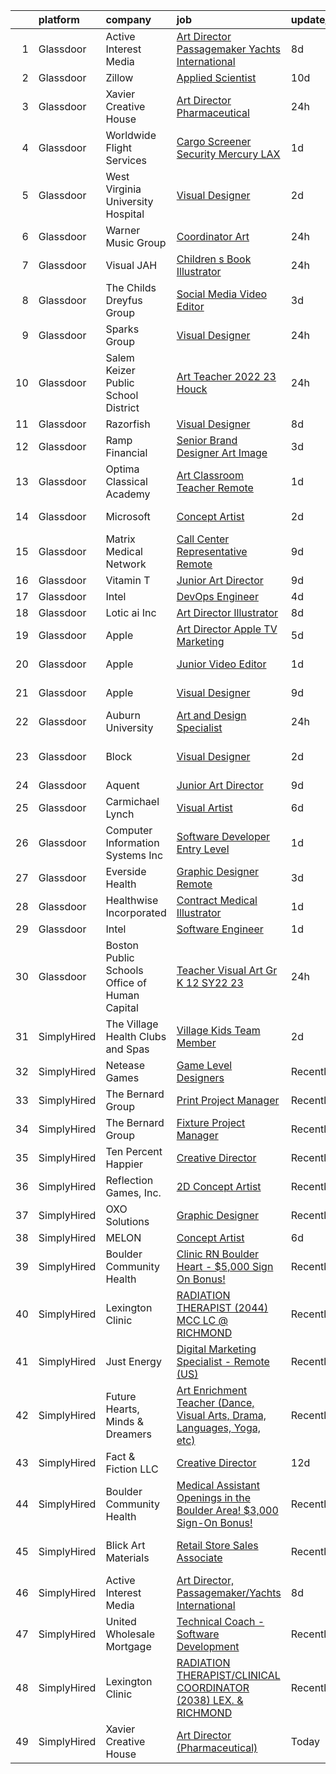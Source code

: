 

|    | platform    | company                                       | job                                                                                                                                                                                                                                                                                                                                                                                                                                                                                                                                                                                                                                                                                                                                                                                                                                                                                                                                                                                                                                                                                                                                                                                                                                     | update_time   | location                  |
|---:|:------------|:----------------------------------------------|:----------------------------------------------------------------------------------------------------------------------------------------------------------------------------------------------------------------------------------------------------------------------------------------------------------------------------------------------------------------------------------------------------------------------------------------------------------------------------------------------------------------------------------------------------------------------------------------------------------------------------------------------------------------------------------------------------------------------------------------------------------------------------------------------------------------------------------------------------------------------------------------------------------------------------------------------------------------------------------------------------------------------------------------------------------------------------------------------------------------------------------------------------------------------------------------------------------------------------------------|:--------------|:--------------------------|
|  1 | Glassdoor   | Active Interest Media                         | [Art Director  Passagemaker Yachts International](https://www.glassdoor.com/partner/jobListing.htm?pos=102&ao=1110586&s=58&guid=00000181b88baad79face7313df4cead&src=GD_JOB_AD&t=SR&vt=w&ea=1&cs=1_beeea2e2&cb=1656658570288&jobListingId=1007956633053&cpc=F4EED0218A761C36&jrtk=3-0-1g6s8nanqi9gl801-1g6s8naoak60t800-ab57fc97b5a20780--6NYlbfkN0AZA8Oo7V7aJWNB94sKW_9ZY7jzLUMUKhJXDzEJByhUbZ4cXocOyRG-679IM-VgW-KBAZWeoMzlWrPVGEw_5OfJzPztrfZ5T4zTbcyFfBd0Aee3eFl8LIgy8dQIgiGA6NRzTLDB2qW79UvIbA3jqMJWXZAgB9o3SZlUc33b3kCqijIaQnmK32k70cC9lg0Q5pcuXcT8w5qn9dMvX6FxiwtN4PJrNbopp55eB45ZNzIn84D0Ydjr--KkTVhC8SGeZpJDrGZxGsnWHjLDNE3T52uZ9LqLNS8_JJlgEaCqIsGIK6GxYb3t1o6Mee6APyxMnIQnDty9V5bU1v7S9ZghZvulT3HcTUA_IFOSbj-e3JRmqfechyIbRBKLfZdqtghokgoBnbN6SYtyBeY963nT_GY6vDDDf4NjBADwWz_9lEY8whzgFGJICEB7sB1xhthaiaiecUddUXc89A3qXvCKGwnYXLiaCKNEVUUtbpai5rhgr9ki1RfgdJZOPdgKgHFc50B1boeheCyu3sbwFRKQZWT-1VcgqmPrCbQ%3D)                                                                                                                                                                                                                                                                                                                | 8d            | Remote                    |
|  2 | Glassdoor   | Zillow                                        | [Applied Scientist](https://www.glassdoor.com/partner/jobListing.htm?pos=104&ao=1110586&s=58&guid=00000181b88baad79face7313df4cead&src=GD_JOB_AD&t=SR&vt=w&cs=1_24eb3763&cb=1656658570288&jobListingId=1007952804318&cpc=2CAED5C921A5F994&jrtk=3-0-1g6s8nanqi9gl801-1g6s8naoak60t800-9d93a89bc6a5bfc6--6NYlbfkN0ANMurRYyPEXg08u6OamUd1Mvhk-zhFSGYIZgoJR86UvYL2v6MoUqae-sD5DnU21vqelH2Myl0yUl71x6TEsj9un4Q0RKC7FcytnV9tOpVLoj_OUjOz0EZ2kkfHyhYSoBqX6mFmhMoPiOBm2q3bPf96MkPrYMS6wd-9yRmEnSpSzXpxaYsv4yqvytX-8uLQjzp5WKPwhCR0LU_huXhntZHsUbH0QXb5b4hX1gRo3AkpjLIY8GBveOICfU8MYvy0bTD4ZbWqR4uV4isVJiCo7lQgwMbu-XtyZhIX7qlsAJf7jjdqHrZ9Lqoc7KhhJSMqOX0_KHO5D3Vu_giCwQB2Hcs16L3JKe017wyxP6sUcTwcnjS7M0h9T4gJ-UkfqUmGjoaluqiuoH9lVoEkByeDrQFQDQAjBTUg_RJU5Fw8QiHJ-M3cdxY5KbRNxLORqsH9hy9JbcI9uqFZiPEcGxpYUgqQLLJS0JfJ_zv1uc4jsooOa5WnvQuXDv_7FMTdJJ64HM0tN_En1_JpLBBVeDx93gDMXTabS04pMhgAvSN7RPmsdArlfp_cqRsJQFZM9vdtF-HIn3fTBrCZp5Zq3z4jk9tMvR6aumPRzEYTaLz5FM4ozEDDQFqP0hK9QDfU7Y6gMevZuCrWmstaAOri7ZSFv-j5BeettXD-VuVODe-ltaJVZwE8ARRHlM5D3goNR0_S3P2ak8mBEycPJSb06Sd1ZnBBEHH1KAWVrxtfIko4VKCJvT1-0PhMpgFiLup5afkYxuaKcjtUP3GpdWZW-4v-ncdJtcLq-UOGTQxZDZGh2ghjDlaEhrh2jytw9hczU1RdEY5i3VP9qJIL-Jand7kVl7vGjp8sNCvXdwpxFAVRoFbfWyHUIr3MU_ul) | 10d           | Remote                    |
|  3 | Glassdoor   | Xavier Creative House                         | [Art Director  Pharmaceutical ](https://www.glassdoor.com/partner/jobListing.htm?pos=130&ao=1136043&s=58&guid=00000181b88baad79face7313df4cead&src=GD_JOB_AD&t=SR&vt=w&ea=1&cs=1_82b0ed9b&cb=1656658570293&jobListingId=1007973021752&jrtk=3-0-1g6s8nanqi9gl801-1g6s8naoak60t800-c904d6c7d126e294-)                                                                                                                                                                                                                                                                                                                                                                                                                                                                                                                                                                                                                                                                                                                                                                                                                                                                                                                                     | 24h           | Remote                    |
|  4 | Glassdoor   | Worldwide Flight Services                     | [Cargo Screener  Security   Mercury LAX](https://www.glassdoor.com/partner/jobListing.htm?pos=101&ao=1110586&s=58&guid=00000181b88baad79face7313df4cead&src=GD_JOB_AD&t=SR&vt=w&cs=1_8ac31a86&cb=1656658570288&jobListingId=1007971619677&cpc=56C4EA4A1A191A49&jrtk=3-0-1g6s8nanqi9gl801-1g6s8naoak60t800-4b66178b9e2e192d--6NYlbfkN0DlNXR7iZHEEVq9fvtKVQQLc88q0RD5VoHWJ6YGqchaPAZKAGKO4En0gxSi_72T_SozLDv2CSWkGy6O0Dp3ZM3kl3zVyX_fiTdksvNQDZMvKz7aDChXJpNn64B0LBwxKbhY6oPFHCeyTZU58TsTwCFx5K1jiUvRUt2DKZrRYJQ10O9jXNKCu-kCvc2SnSjHfGGlg4llnvDZNLzJ34UdjokPw4Ye7p7Ad0yrPtm06qqAi__8H6Yv2EpbouOLj3BvIqh1s51CvCWlxVIEQMYdc4GWbkW4PnPaDlE_CU4hPoIhGBbLp_1g93vS1sJdkvb_X935pnfv6xTWgRhIAaAG3pMGkTk2NW7h1g5MMukdF4yFwVnqu2_-4W2PtSSqO7Z2j7cvGnWezWHeqFIaqlHBFEPJtYCfW89zxVG0gsfjOWQ-wzQiB-g70wsAzp6ytz6foxoynjZv7kZvUggrvCndUrLalkFA0ygiRQr3iWA2WRtpW4SfoQj19EYfBC_5UxNu-Dws6Vswee2-NHSyXoJoUgUo)                                                                                                                                                                                                                                                                                                                                            | 1d            | Los Angeles, CA           |
|  5 | Glassdoor   | West Virginia University Hospital             | [Visual Designer](https://www.glassdoor.com/partner/jobListing.htm?pos=123&ao=1136043&s=58&guid=00000181b88baad79face7313df4cead&src=GD_JOB_AD&t=SR&vt=w&cs=1_8be8739b&cb=1656658570293&jobListingId=1007968574911&jrtk=3-0-1g6s8nanqi9gl801-1g6s8naoak60t800-03b13e98f97af2e2-)                                                                                                                                                                                                                                                                                                                                                                                                                                                                                                                                                                                                                                                                                                                                                                                                                                                                                                                                                        | 2d            | Morgantown, WV            |
|  6 | Glassdoor   | Warner Music Group                            | [Coordinator  Art](https://www.glassdoor.com/partner/jobListing.htm?pos=118&ao=1136043&s=58&guid=00000181b88baad79face7313df4cead&src=GD_JOB_AD&t=SR&vt=w&cs=1_abb8503c&cb=1656658570291&jobListingId=1007972734595&jrtk=3-0-1g6s8nanqi9gl801-1g6s8naoak60t800-e34403790cf80010-)                                                                                                                                                                                                                                                                                                                                                                                                                                                                                                                                                                                                                                                                                                                                                                                                                                                                                                                                                       | 24h           | Los Angeles, CA           |
|  7 | Glassdoor   | Visual JAH                                    | [Children s Book Illustrator](https://www.glassdoor.com/partner/jobListing.htm?pos=107&ao=1136043&s=58&guid=00000181b88baad79face7313df4cead&src=GD_JOB_AD&t=SR&vt=w&ea=1&cs=1_21fede02&cb=1656658570288&jobListingId=1007974571313&jrtk=3-0-1g6s8nanqi9gl801-1g6s8naoak60t800-9e75ec9b78fdc3df-)                                                                                                                                                                                                                                                                                                                                                                                                                                                                                                                                                                                                                                                                                                                                                                                                                                                                                                                                       | 24h           | Remote                    |
|  8 | Glassdoor   | The Childs Dreyfus Group                      | [Social Media Video Editor](https://www.glassdoor.com/partner/jobListing.htm?pos=114&ao=1136043&s=58&guid=00000181b88baad79face7313df4cead&src=GD_JOB_AD&t=SR&vt=w&ea=1&cs=1_a083626a&cb=1656658570289&jobListingId=1007967318457&jrtk=3-0-1g6s8nanqi9gl801-1g6s8naoak60t800-5dd3ec045decc005-)                                                                                                                                                                                                                                                                                                                                                                                                                                                                                                                                                                                                                                                                                                                                                                                                                                                                                                                                         | 3d            | Remote                    |
|  9 | Glassdoor   | Sparks Group                                  | [Visual Designer](https://www.glassdoor.com/partner/jobListing.htm?pos=103&ao=1110586&s=58&guid=00000181b88baad79face7313df4cead&src=GD_JOB_AD&t=SR&vt=w&cs=1_dc72f099&cb=1656658570288&jobListingId=1007975315320&cpc=3DB599BF2F4828F0&jrtk=3-0-1g6s8nanqi9gl801-1g6s8naoak60t800-6f9d54796fcb816d--6NYlbfkN0CVbIAoVGlVV0muHIzlWY31dYj5hrVkKa7qBWZ-hZn3g-zWnitpxah_RyLopvrEJPKGNVHkP4BEyVXcBiWExKZaLgyJCtFSQyRl2jwvZrsd_lm4hDi0g9llMeq5j5rEbSGyOLvtyf1pgb03FpHKPuSdrN9M6CCkObuXg2bM7tzxT8AzfAfkFFfLQkkbYGMwKW7j-xMIvDBjuU_6YlJDeh_xl-c_d_iiHvrlSFIqNAU1pWgZzBrE4FdLta5fpHECkntUR9pt1BfedgIBkFFq2PIoabUmx8KAkm0god_ojoUeJp3MCuKUC0xEEhf9aZeGQUv-NCdIgpBcvrYZrAlWIhs2-aONooBgYguvf2rQJppc0TWRMrlwy3z1qDj0Ee31iAzeWkLOpAIIT2FQu5WESxT8PokizkYT63MLiZnFSgv74epY5rKdPmYoXQn70M1JRIGWf183DAEcnDZEDtUUJXPK4GXN9dJD_AIr1ToNZmkIYQw_i5AWGzJSxekL8hfAZbSh4qrAdgDNHg%3D%3D)                                                                                                                                                                                                                                                                                                                                                                       | 24h           | Arlington, VA             |
| 10 | Glassdoor   | Salem Keizer Public School District           | [Art Teacher 2022 23   Houck](https://www.glassdoor.com/partner/jobListing.htm?pos=110&ao=1136043&s=58&guid=00000181b88baad79face7313df4cead&src=GD_JOB_AD&t=SR&vt=w&cs=1_c3581ea5&cb=1656658570289&jobListingId=1007975226526&jrtk=3-0-1g6s8nanqi9gl801-1g6s8naoak60t800-afe5b7bedcca24cf-)                                                                                                                                                                                                                                                                                                                                                                                                                                                                                                                                                                                                                                                                                                                                                                                                                                                                                                                                            | 24h           | Marion, OR                |
| 11 | Glassdoor   | Razorfish                                     | [Visual Designer](https://www.glassdoor.com/partner/jobListing.htm?pos=120&ao=1136043&s=58&guid=00000181b88baad79face7313df4cead&src=GD_JOB_AD&t=SR&vt=w&ea=1&cs=1_9ce059f7&cb=1656658570292&jobListingId=1007958249302&jrtk=3-0-1g6s8nanqi9gl801-1g6s8naoak60t800-03dffbd8e12fdf00-)                                                                                                                                                                                                                                                                                                                                                                                                                                                                                                                                                                                                                                                                                                                                                                                                                                                                                                                                                   | 8d            | Seattle, WA               |
| 12 | Glassdoor   | Ramp Financial                                | [Senior Brand Designer   Art   Image](https://www.glassdoor.com/partner/jobListing.htm?pos=129&ao=1136043&s=58&guid=00000181b88baad79face7313df4cead&src=GD_JOB_AD&t=SR&vt=w&cs=1_f8a69c90&cb=1656658570293&jobListingId=1007966967755&jrtk=3-0-1g6s8nanqi9gl801-1g6s8naoak60t800-c6d9ee70eadb90f5-)                                                                                                                                                                                                                                                                                                                                                                                                                                                                                                                                                                                                                                                                                                                                                                                                                                                                                                                                    | 3d            | New York, NY              |
| 13 | Glassdoor   | Optima Classical Academy                      | [Art Classroom Teacher  Remote ](https://www.glassdoor.com/partner/jobListing.htm?pos=109&ao=1136043&s=58&guid=00000181b88baad79face7313df4cead&src=GD_JOB_AD&t=SR&vt=w&ea=1&cs=1_30c669cf&cb=1656658570289&jobListingId=1007971078902&jrtk=3-0-1g6s8nanqi9gl801-1g6s8naoak60t800-aebddfabd6405ebd-)                                                                                                                                                                                                                                                                                                                                                                                                                                                                                                                                                                                                                                                                                                                                                                                                                                                                                                                                    | 1d            | Remote                    |
| 14 | Glassdoor   | Microsoft                                     | [Concept Artist](https://www.glassdoor.com/partner/jobListing.htm?pos=113&ao=1136043&s=58&guid=00000181b88baad79face7313df4cead&src=GD_JOB_AD&t=SR&vt=w&cs=1_3975e17f&cb=1656658570289&jobListingId=1007968834424&jrtk=3-0-1g6s8nanqi9gl801-1g6s8naoak60t800-3b8e768c24bc1bc3-)                                                                                                                                                                                                                                                                                                                                                                                                                                                                                                                                                                                                                                                                                                                                                                                                                                                                                                                                                         | 2d            | Santa Monica, CA          |
| 15 | Glassdoor   | Matrix Medical Network                        | [Call Center Representative   Remote](https://www.glassdoor.com/partner/jobListing.htm?pos=116&ao=1136043&s=58&guid=00000181b88baad79face7313df4cead&src=GD_JOB_AD&t=SR&vt=w&cs=1_42ec2a8b&cb=1656658570291&jobListingId=1007955519623&jrtk=3-0-1g6s8nanqi9gl801-1g6s8naoak60t800-270cd5b05b0618c7-)                                                                                                                                                                                                                                                                                                                                                                                                                                                                                                                                                                                                                                                                                                                                                                                                                                                                                                                                    | 9d            | Houston, TX               |
| 16 | Glassdoor   | Vitamin T                                     | [Junior Art Director](https://www.glassdoor.com/partner/jobListing.htm?pos=105&ao=1110586&s=58&guid=00000181b88baad79face7313df4cead&src=GD_JOB_AD&t=SR&vt=w&cs=1_65fc852e&cb=1656658570288&jobListingId=1007955013046&cpc=F41FEAB56D215062&jrtk=3-0-1g6s8nanqi9gl801-1g6s8naoak60t800-8c8c89860851dbc2--6NYlbfkN0DMrcEu7yrtATojKJA7cEzGQ3FdRGWLh0CZQInL4ECGI6k5tN82kdM0OKoro5eXmjrfmUSfTTDx_Ek7H3hCt7QmQ3ui8fil1LwlKkkDAk3pwyC16sRziBq_OmBVJoxRKjz3fWEI3DNdHP-yrUSkEgoT1Tp72fE7PsdIX0g2JOpr5urLmj_nNSKPRA4Xk5tQ3zw0Au2PD6m_hATkGWDh2xPlttnyvm13_5Ncfwl4DrwjEsONh_794g9aHrLA_ZSDkdBEDdgQ4UOdxExbKKKqMOjVvdnp2ApZdhGFwitTyWU6TRJQlgUPrLWl9NgNTwcVBN4jggDiLo55RldA8tT321ZWUpkO9IqBxnJatnZ9Ce6zrUNzCemf98jSdgpwjjyUBtpRxVbpF4MccLCBMzH2lZnVMPn0uBbkq8NOu_k_cbHe1v8hRW0AupccFCUwz4zWwkCD98XRf5lBng%3D%3D)                                                                                                                                                                                                                                                                                                                                                                                                                                   | 9d            | Remote                    |
| 17 | Glassdoor   | Intel                                         | [DevOps Engineer](https://www.glassdoor.com/partner/jobListing.htm?pos=127&ao=1136043&s=58&guid=00000181b88baad79face7313df4cead&src=GD_JOB_AD&t=SR&vt=w&cs=1_71256e6c&cb=1656658570293&jobListingId=1007963703148&jrtk=3-0-1g6s8nanqi9gl801-1g6s8naoak60t800-e956773d6ba4d1e6-)                                                                                                                                                                                                                                                                                                                                                                                                                                                                                                                                                                                                                                                                                                                                                                                                                                                                                                                                                        | 4d            | Phoenix, AZ               |
| 18 | Glassdoor   | Lotic ai  Inc                                 | [Art Director   Illustrator](https://www.glassdoor.com/partner/jobListing.htm?pos=128&ao=1136043&s=58&guid=00000181b88baad79face7313df4cead&src=GD_JOB_AD&t=SR&vt=w&cs=1_7fb4aa86&cb=1656658570293&jobListingId=1007957135596&jrtk=3-0-1g6s8nanqi9gl801-1g6s8naoak60t800-3113963a07042456-)                                                                                                                                                                                                                                                                                                                                                                                                                                                                                                                                                                                                                                                                                                                                                                                                                                                                                                                                             | 8d            | Remote                    |
| 19 | Glassdoor   | Apple                                         | [Art Director  Apple TV  Marketing](https://www.glassdoor.com/partner/jobListing.htm?pos=119&ao=1136043&s=58&guid=00000181b88baad79face7313df4cead&src=GD_JOB_AD&t=SR&vt=w&cs=1_6c96312d&cb=1656658570292&jobListingId=1007963617792&jrtk=3-0-1g6s8nanqi9gl801-1g6s8naoak60t800-f079352775cc888b-)                                                                                                                                                                                                                                                                                                                                                                                                                                                                                                                                                                                                                                                                                                                                                                                                                                                                                                                                      | 5d            | Culver City, CA           |
| 20 | Glassdoor   | Apple                                         | [Junior Video Editor](https://www.glassdoor.com/partner/jobListing.htm?pos=111&ao=1136043&s=58&guid=00000181b88baad79face7313df4cead&src=GD_JOB_AD&t=SR&vt=w&cs=1_47d40122&cb=1656658570289&jobListingId=1007970446846&jrtk=3-0-1g6s8nanqi9gl801-1g6s8naoak60t800-7d0171da10fda862-)                                                                                                                                                                                                                                                                                                                                                                                                                                                                                                                                                                                                                                                                                                                                                                                                                                                                                                                                                    | 1d            | Cupertino, CA             |
| 21 | Glassdoor   | Apple                                         | [Visual Designer](https://www.glassdoor.com/partner/jobListing.htm?pos=112&ao=1136043&s=58&guid=00000181b88baad79face7313df4cead&src=GD_JOB_AD&t=SR&vt=w&cs=1_17baf912&cb=1656658570289&jobListingId=1007953854756&jrtk=3-0-1g6s8nanqi9gl801-1g6s8naoak60t800-11edaa759824b28b-)                                                                                                                                                                                                                                                                                                                                                                                                                                                                                                                                                                                                                                                                                                                                                                                                                                                                                                                                                        | 9d            | Cupertino, CA             |
| 22 | Glassdoor   | Auburn University                             | [Art and Design Specialist](https://www.glassdoor.com/partner/jobListing.htm?pos=122&ao=1136043&s=58&guid=00000181b88baad79face7313df4cead&src=GD_JOB_AD&t=SR&vt=w&cs=1_f5958444&cb=1656658570292&jobListingId=1007973398266&jrtk=3-0-1g6s8nanqi9gl801-1g6s8naoak60t800-ae6243212f024be9-)                                                                                                                                                                                                                                                                                                                                                                                                                                                                                                                                                                                                                                                                                                                                                                                                                                                                                                                                              | 24h           | Auburn, AL                |
| 23 | Glassdoor   | Block                                         | [Visual Designer](https://www.glassdoor.com/partner/jobListing.htm?pos=124&ao=1136043&s=58&guid=00000181b88baad79face7313df4cead&src=GD_JOB_AD&t=SR&vt=w&cs=1_e65186a8&cb=1656658570293&jobListingId=1007969873858&jrtk=3-0-1g6s8nanqi9gl801-1g6s8naoak60t800-019e514a6a35ae26-)                                                                                                                                                                                                                                                                                                                                                                                                                                                                                                                                                                                                                                                                                                                                                                                                                                                                                                                                                        | 2d            | San Francisco, CA         |
| 24 | Glassdoor   | Aquent                                        | [Junior Art Director](https://www.glassdoor.com/partner/jobListing.htm?pos=106&ao=1110586&s=58&guid=00000181b88baad79face7313df4cead&src=GD_JOB_AD&t=SR&vt=w&cs=1_2731e292&cb=1656658570288&jobListingId=1007955194090&cpc=9908D8D4413DBB8A&jrtk=3-0-1g6s8nanqi9gl801-1g6s8naoak60t800-0f832c8142b51517--6NYlbfkN0DMrcEu7yrtATojKJA7cEzGQ3FdRGWLh0CZQInL4ECGI9gD0Wolx9R2EDT7B77c2cSVssgaPdp5227NldHCSoWsGKCedznun4_kSqCbLpmHBr4zmxWHBxyKQh4-nc5jUYRLy7VK1yCeg2POzVs_28OsQRMwuZPWdM2MXkAH-ixiYun9zJXVjrciboBr6sCHgkG3xkvrflR9u4zbCZpsTy_tE2F4-PTRFrOYQ4HTg7MEf70kw7GSRrQz4ZwlK-cHFV_9jLzRLPXUJktua6MsVkMkXjdiISRcb6DmiOKqfVjtBJc3P6OV5qUKnmaM5dAHR9IAInQ4GLoe3i83ZH87QlSiw_xHyxIeZj4j-i9q5U_uM9sg6sq4G9nPD11EUgq1Mc_pA0P6RZxJFjyoVixRSYrOA8RbvXjI7lBqZoEPhCVpWLoAbT1Y-D6Ck6rw83n2oHs%3D)                                                                                                                                                                                                                                                                                                                                                                                                                                                 | 9d            | Remote                    |
| 25 | Glassdoor   | Carmichael Lynch                              | [Visual Artist](https://www.glassdoor.com/partner/jobListing.htm?pos=126&ao=1136043&s=58&guid=00000181b88baad79face7313df4cead&src=GD_JOB_AD&t=SR&vt=w&ea=1&cs=1_2140cd69&cb=1656658570293&jobListingId=1007962827087&jrtk=3-0-1g6s8nanqi9gl801-1g6s8naoak60t800-113ec67f025a0557-)                                                                                                                                                                                                                                                                                                                                                                                                                                                                                                                                                                                                                                                                                                                                                                                                                                                                                                                                                     | 6d            | Minneapolis, MN           |
| 26 | Glassdoor   | Computer Information Systems  Inc             | [Software Developer  Entry Level ](https://www.glassdoor.com/partner/jobListing.htm?pos=117&ao=1136043&s=58&guid=00000181b88baad79face7313df4cead&src=GD_JOB_AD&t=SR&vt=w&ea=1&cs=1_10c9c8c3&cb=1656658570291&jobListingId=1007970558010&jrtk=3-0-1g6s8nanqi9gl801-1g6s8naoak60t800-b11ce1c273cda6a8-)                                                                                                                                                                                                                                                                                                                                                                                                                                                                                                                                                                                                                                                                                                                                                                                                                                                                                                                                  | 1d            | Remote                    |
| 27 | Glassdoor   | Everside Health                               | [Graphic Designer   Remote](https://www.glassdoor.com/partner/jobListing.htm?pos=108&ao=1136043&s=58&guid=00000181b88baad79face7313df4cead&src=GD_JOB_AD&t=SR&vt=w&cs=1_05436ddd&cb=1656658570288&jobListingId=1007967278069&jrtk=3-0-1g6s8nanqi9gl801-1g6s8naoak60t800-eb07eee0f1a4525e-)                                                                                                                                                                                                                                                                                                                                                                                                                                                                                                                                                                                                                                                                                                                                                                                                                                                                                                                                              | 3d            | Remote                    |
| 28 | Glassdoor   | Healthwise  Incorporated                      | [Contract Medical Illustrator](https://www.glassdoor.com/partner/jobListing.htm?pos=121&ao=1136043&s=58&guid=00000181b88baad79face7313df4cead&src=GD_JOB_AD&t=SR&vt=w&cs=1_e7cfe820&cb=1656658570292&jobListingId=1007971632705&jrtk=3-0-1g6s8nanqi9gl801-1g6s8naoak60t800-dbed4dc10ef7ec55-)                                                                                                                                                                                                                                                                                                                                                                                                                                                                                                                                                                                                                                                                                                                                                                                                                                                                                                                                           | 1d            | Remote                    |
| 29 | Glassdoor   | Intel                                         | [Software Engineer](https://www.glassdoor.com/partner/jobListing.htm?pos=115&ao=1136043&s=58&guid=00000181b88baad79face7313df4cead&src=GD_JOB_AD&t=SR&vt=w&cs=1_7691e770&cb=1656658570289&jobListingId=1007970275302&jrtk=3-0-1g6s8nanqi9gl801-1g6s8naoak60t800-28067dbd7d7adac1-)                                                                                                                                                                                                                                                                                                                                                                                                                                                                                                                                                                                                                                                                                                                                                                                                                                                                                                                                                      | 1d            | Phoenix, AZ               |
| 30 | Glassdoor   | Boston Public Schools Office of Human Capital | [Teacher   Visual Art  Gr  K 12  SY22 23 ](https://www.glassdoor.com/partner/jobListing.htm?pos=125&ao=1136043&s=58&guid=00000181b88baad79face7313df4cead&src=GD_JOB_AD&t=SR&vt=w&cs=1_97799021&cb=1656658570293&jobListingId=1007972691659&jrtk=3-0-1g6s8nanqi9gl801-1g6s8naoak60t800-ffe71ee5a684e504-)                                                                                                                                                                                                                                                                                                                                                                                                                                                                                                                                                                                                                                                                                                                                                                                                                                                                                                                               | 24h           | Dorchester, MA            |
| 31 | SimplyHired | The Village Health Clubs and Spas             | [Village Kids Team Member](https://www.simplyhired.com/job/thHvQdFztxq-Za_u36adRZZcNwRc-Bf0A2-OImZ2N6WeKGmpvfx-6w?q=visual+art)                                                                                                                                                                                                                                                                                                                                                                                                                                                                                                                                                                                                                                                                                                                                                                                                                                                                                                                                                                                                                                                                                                         | 2d            | Phoenix, AZ +1 location   |
| 32 | SimplyHired | Netease Games                                 | [Game Level Designers](https://www.simplyhired.com/job/AIPR_WPLpn7_rx_3f271TZTowq0IWf1VwPeeIZG-91KIIdil0zxcYg?q=visual+art)                                                                                                                                                                                                                                                                                                                                                                                                                                                                                                                                                                                                                                                                                                                                                                                                                                                                                                                                                                                                                                                                                                             | Recently      | Remote                    |
| 33 | SimplyHired | The Bernard Group                             | [Print Project Manager](https://www.simplyhired.com/job/XasGqIwvyLCTJfRuCWq5wxGVjFXzQsBdDNmse4WDXY_9r2v0x6LGPg?q=visual+art)                                                                                                                                                                                                                                                                                                                                                                                                                                                                                                                                                                                                                                                                                                                                                                                                                                                                                                                                                                                                                                                                                                            | Recently      | Chanhassen, MN            |
| 34 | SimplyHired | The Bernard Group                             | [Fixture Project Manager](https://www.simplyhired.com/job/eEN18bg8RAOEM7riH5ydbc_2LwkzcTpsk4DQ31arkCxhitOgBqcoew?q=visual+art)                                                                                                                                                                                                                                                                                                                                                                                                                                                                                                                                                                                                                                                                                                                                                                                                                                                                                                                                                                                                                                                                                                          | Recently      | Chanhassen, MN            |
| 35 | SimplyHired | Ten Percent Happier                           | [Creative Director](https://www.simplyhired.com/job/38C-S9eAU4031wnVQC7M8lubTNpIuPvR9bulptJ6065dx1lMCrtipQ?q=visual+art)                                                                                                                                                                                                                                                                                                                                                                                                                                                                                                                                                                                                                                                                                                                                                                                                                                                                                                                                                                                                                                                                                                                | Recently      | Remote                    |
| 36 | SimplyHired | Reflection Games, Inc.                        | [2D Concept Artist](https://www.simplyhired.com/job/fA8KKb8QivGM3WHcSYMT6dKVPe_mknKiWmOM8SwKyTTGu9zIpxmbgA?q=visual+art)                                                                                                                                                                                                                                                                                                                                                                                                                                                                                                                                                                                                                                                                                                                                                                                                                                                                                                                                                                                                                                                                                                                | Recently      | Seattle, WA               |
| 37 | SimplyHired | OXO Solutions                                 | [Graphic Designer](https://www.simplyhired.com/job/BXUyWLRJM5GqlXxmpwBw-g_A_qs7M6-f7IDZTvQqqHxFROKtKw3p1Q?q=visual+art)                                                                                                                                                                                                                                                                                                                                                                                                                                                                                                                                                                                                                                                                                                                                                                                                                                                                                                                                                                                                                                                                                                                 | Recently      | Adobe, AZ                 |
| 38 | SimplyHired | MELON                                         | [Concept Artist](https://www.simplyhired.com/job/DP9hzRZNdBRdWkPeGCdLi8E6icQ-YF2qY8325Q-1o6nr3a1_4upxDA?q=visual+art)                                                                                                                                                                                                                                                                                                                                                                                                                                                                                                                                                                                                                                                                                                                                                                                                                                                                                                                                                                                                                                                                                                                   | 6d            | Remote                    |
| 39 | SimplyHired | Boulder Community Health                      | [Clinic RN Boulder Heart - $5,000 Sign On Bonus!](https://www.simplyhired.com/job/ItFm74uJkCpoVlqol_zSMnGxNTHFIqV1OAMP-1bptqPtK3XibfXBWw?q=visual+art)                                                                                                                                                                                                                                                                                                                                                                                                                                                                                                                                                                                                                                                                                                                                                                                                                                                                                                                                                                                                                                                                                  | Recently      | Boulder, CO               |
| 40 | SimplyHired | Lexington Clinic                              | [RADIATION THERAPIST (2044) MCC LC @ RICHMOND](https://www.simplyhired.com/job/Vx7pkt-fP5f0PT6c4qHCkwWECEiiVboChzVXFAlowy7XEvO_rDBQ3A?q=visual+art)                                                                                                                                                                                                                                                                                                                                                                                                                                                                                                                                                                                                                                                                                                                                                                                                                                                                                                                                                                                                                                                                                     | Recently      | Richmond, KY              |
| 41 | SimplyHired | Just Energy                                   | [Digital Marketing Specialist - Remote (US)](https://www.simplyhired.com/job/wWmugphVf5jwOH6BZdbVe2w2cc3t0k2dGylViGOsM4jdB1txz2Q8pA?q=visual+art)                                                                                                                                                                                                                                                                                                                                                                                                                                                                                                                                                                                                                                                                                                                                                                                                                                                                                                                                                                                                                                                                                       | Recently      | Houston, TX               |
| 42 | SimplyHired | Future Hearts, Minds & Dreamers               | [Art Enrichment Teacher (Dance, Visual Arts, Drama, Languages, Yoga, etc)](https://www.simplyhired.com/job/GjZYJk-zUKUNkujrkDXFsKrPwdWnt55BLfqJh1hbFof4-FT2soWS3g?q=visual+art)                                                                                                                                                                                                                                                                                                                                                                                                                                                                                                                                                                                                                                                                                                                                                                                                                                                                                                                                                                                                                                                         | Recently      | Phoenix, AZ +22 locations |
| 43 | SimplyHired | Fact & Fiction LLC                            | [Creative Director](https://www.simplyhired.com/job/3AgmIkBbuMDG7ykpAGm4KVUrykJl4lKPoOvxyQksbnphExvUSxCf8g?q=visual+art)                                                                                                                                                                                                                                                                                                                                                                                                                                                                                                                                                                                                                                                                                                                                                                                                                                                                                                                                                                                                                                                                                                                | 12d           | Remote                    |
| 44 | SimplyHired | Boulder Community Health                      | [Medical Assistant Openings in the Boulder Area! $3,000 Sign-On Bonus!](https://www.simplyhired.com/job/UX3q0fQOj_ICoY5WkhJsLLyyYCX4mc8VymflR-DAhNuGeIuHuyxJ1Q?q=visual+art)                                                                                                                                                                                                                                                                                                                                                                                                                                                                                                                                                                                                                                                                                                                                                                                                                                                                                                                                                                                                                                                            | Recently      | Boulder, CO               |
| 45 | SimplyHired | Blick Art Materials                           | [Retail Store Sales Associate](https://www.simplyhired.com/job/UGfXgITeFExp90ES8KCAfIL1a_tcVBCZ6yd2Js3r1v0XEIIiMUtpsw?q=visual+art)                                                                                                                                                                                                                                                                                                                                                                                                                                                                                                                                                                                                                                                                                                                                                                                                                                                                                                                                                                                                                                                                                                     | Recently      | Tempe, AZ +50 locations   |
| 46 | SimplyHired | Active Interest Media                         | [Art Director, Passagemaker/Yachts International](https://www.simplyhired.com/job/CryW9hfG7oIpY3-jythG7-0OQUbnYD7uA_uifDwZH-upGD9C9f3SLQ?q=visual+art)                                                                                                                                                                                                                                                                                                                                                                                                                                                                                                                                                                                                                                                                                                                                                                                                                                                                                                                                                                                                                                                                                  | 8d            | Remote                    |
| 47 | SimplyHired | United Wholesale Mortgage                     | [Technical Coach -Software Development](https://www.simplyhired.com/job/2-0rem3qhO7-ICxXf4vC3D9Te9Qjxw914mCtzHJtRqKizGKL6aQ9_A?q=visual+art)                                                                                                                                                                                                                                                                                                                                                                                                                                                                                                                                                                                                                                                                                                                                                                                                                                                                                                                                                                                                                                                                                            | Recently      | Pontiac, MI               |
| 48 | SimplyHired | Lexington Clinic                              | [RADIATION THERAPIST/CLINICAL COORDINATOR (2038) LEX. & RICHMOND](https://www.simplyhired.com/job/XPzm8SdfeCRJmyxeXPYby10fULh-n0PxsWiEa2nwO0RUy_k_fNT0ZA?q=visual+art)                                                                                                                                                                                                                                                                                                                                                                                                                                                                                                                                                                                                                                                                                                                                                                                                                                                                                                                                                                                                                                                                  | Recently      | Lexington, KY             |
| 49 | SimplyHired | Xavier Creative House                         | [Art Director (Pharmaceutical)](https://www.simplyhired.com/job/CXzqeoNwnoH0rVo3EEsKjXo1vJq3sRwA9kmpV9HPP9ih7h4HAx2Yeg?q=visual+art)                                                                                                                                                                                                                                                                                                                                                                                                                                                                                                                                                                                                                                                                                                                                                                                                                                                                                                                                                                                                                                                                                                    | Today         | Remote                    |